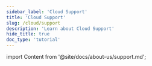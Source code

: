 ```yaml
---
sidebar_label: 'Cloud Support'
title: 'Cloud Support'
slug: /cloud/support
description: 'Learn about Cloud Support'
hide_title: true
doc_type: 'tutorial'
---
```


import Content from '@site/docs/about-us/support.md';

<Content />

